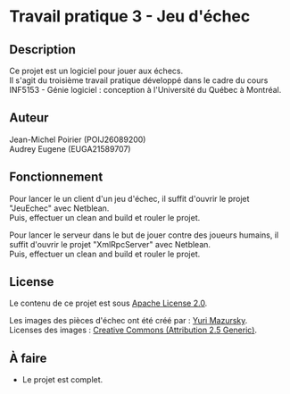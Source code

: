 # Travail pratique 3 - Jeu d'échec

## Description


Ce projet est un logiciel pour jouer aux échecs.  
Il s'agit du troisième travail pratique développé dans le cadre du cours  
INF5153 - Génie logiciel : conception à l'Université du Québec à Montréal.  

## Auteur

Jean-Michel Poirier (POIJ26089200)  
Audrey​ ​Eugene​ ​(EUGA21589707)  

## Fonctionnement

Pour lancer le un client d'un jeu d'échec, il suffit d'ouvrir le projet "JeuEchec" avec Netblean.  
Puis, effectuer un clean and build et rouler le projet.

Pour lancer le serveur dans le but de jouer contre des joueurs humains, il suffit d'ouvrir le projet "XmlRpcServer" avec Netblean.  
Puis, effectuer un clean and build et rouler le projet.

## License

Le contenu de ce projet est sous [Apache License 2.0](https://www.apache.org/licenses/LICENSE-2.0).  

Les images des pièces d'échec ont été créé par : [Yuri Mazursky](https://www.iconfinder.com/iconsets/chess-7).  
Licenses des images : [Creative Commons (Attribution 2.5 Generic)](https://creativecommons.org/licenses/by/2.5/).  

## À faire
- Le projet est complet.
